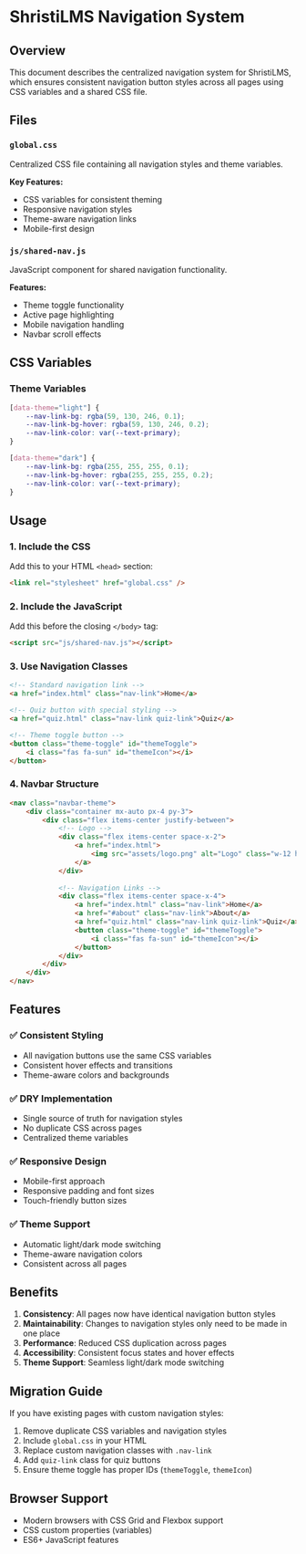 # ShristiLMS Navigation System

## Overview

This document describes the centralized navigation system for ShristiLMS, which ensures consistent navigation button styles across all pages using CSS variables and a shared CSS file.

## Files

### `global.css`
Centralized CSS file containing all navigation styles and theme variables.

**Key Features:**
- CSS variables for consistent theming
- Responsive navigation styles
- Theme-aware navigation links
- Mobile-first design

### `js/shared-nav.js`
JavaScript component for shared navigation functionality.

**Features:**
- Theme toggle functionality
- Active page highlighting
- Mobile navigation handling
- Navbar scroll effects

## CSS Variables

### Theme Variables
```css
[data-theme="light"] {
    --nav-link-bg: rgba(59, 130, 246, 0.1);
    --nav-link-bg-hover: rgba(59, 130, 246, 0.2);
    --nav-link-color: var(--text-primary);
}

[data-theme="dark"] {
    --nav-link-bg: rgba(255, 255, 255, 0.1);
    --nav-link-bg-hover: rgba(255, 255, 255, 0.2);
    --nav-link-color: var(--text-primary);
}
```

## Usage

### 1. Include the CSS
Add this to your HTML `<head>` section:
```html
<link rel="stylesheet" href="global.css" />
```

### 2. Include the JavaScript
Add this before the closing `</body>` tag:
```html
<script src="js/shared-nav.js"></script>
```

### 3. Use Navigation Classes
```html
<!-- Standard navigation link -->
<a href="index.html" class="nav-link">Home</a>

<!-- Quiz button with special styling -->
<a href="quiz.html" class="nav-link quiz-link">Quiz</a>

<!-- Theme toggle button -->
<button class="theme-toggle" id="themeToggle">
    <i class="fas fa-sun" id="themeIcon"></i>
</button>
```

### 4. Navbar Structure
```html
<nav class="navbar-theme">
    <div class="container mx-auto px-4 py-3">
        <div class="flex items-center justify-between">
            <!-- Logo -->
            <div class="flex items-center space-x-2">
                <a href="index.html">
                    <img src="assets/logo.png" alt="Logo" class="w-12 h-12">
                </a>
            </div>
            
            <!-- Navigation Links -->
            <div class="flex items-center space-x-4">
                <a href="index.html" class="nav-link">Home</a>
                <a href="#about" class="nav-link">About</a>
                <a href="quiz.html" class="nav-link quiz-link">Quiz</a>
                <button class="theme-toggle" id="themeToggle">
                    <i class="fas fa-sun" id="themeIcon"></i>
                </button>
            </div>
        </div>
    </div>
</nav>
```

## Features

### ✅ Consistent Styling
- All navigation buttons use the same CSS variables
- Consistent hover effects and transitions
- Theme-aware colors and backgrounds

### ✅ DRY Implementation
- Single source of truth for navigation styles
- No duplicate CSS across pages
- Centralized theme variables

### ✅ Responsive Design
- Mobile-first approach
- Responsive padding and font sizes
- Touch-friendly button sizes

### ✅ Theme Support
- Automatic light/dark mode switching
- Theme-aware navigation colors
- Consistent across all pages

## Benefits

1. **Consistency**: All pages now have identical navigation button styles
2. **Maintainability**: Changes to navigation styles only need to be made in one place
3. **Performance**: Reduced CSS duplication across pages
4. **Accessibility**: Consistent focus states and hover effects
5. **Theme Support**: Seamless light/dark mode switching

## Migration Guide

If you have existing pages with custom navigation styles:

1. Remove duplicate CSS variables and navigation styles
2. Include `global.css` in your HTML
3. Replace custom navigation classes with `.nav-link`
4. Add `quiz-link` class for quiz buttons
5. Ensure theme toggle has proper IDs (`themeToggle`, `themeIcon`)

## Browser Support

- Modern browsers with CSS Grid and Flexbox support
- CSS custom properties (variables)
- ES6+ JavaScript features 